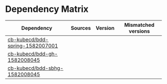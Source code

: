 # Dependency Matrix

Dependency | Sources | Version | Mismatched versions
---------- | ------- | ------- | -------------------
[cb-kubecd/bdd-spring-1582007001](https://github.com/cb-kubecd/bdd-spring-1582007001.git) |  | []() | 
[cb-kubecd/bdd-gh-1582008045](https://github.com/cb-kubecd/bdd-gh-1582008045.git) |  | []() | 
[cb-kubecd/bdd-sbhg-1582008045](https://github.com/cb-kubecd/bdd-sbhg-1582008045.git) |  | []() | 
